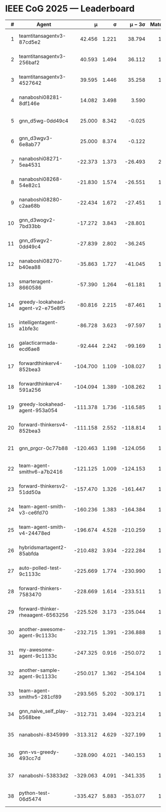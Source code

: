 # IEEE CoG 2025 — Leaderboard

| # | Agent | μ | σ | μ − 3σ | Matches | Updated |
|---:|---|---:|---:|---:|---:|---|
| 1 | teamtitansagentv3-87cd5e2 | 42.456 | 1.221 | 38.794 | 1640 | 2025-08-28 23:58 |
| 2 | teamtitansagentv3-256baf2 | 40.593 | 1.494 | 36.112 | 1780 | 2025-08-28 23:58 |
| 3 | teamtitansagentv3-4527642 | 39.595 | 1.446 | 35.258 | 1700 | 2025-08-28 23:58 |
| 4 | nanaboshi08281-8df146e | 14.082 | 3.498 | 3.590 | 50 | 2025-08-28 23:58 |
| 5 | gnn_d5wg-0dd49c4 | 25.000 | 8.342 | -0.025 | 20 | 2025-08-28 23:58 |
| 6 | gnn_d3wgv3-6e8ab77 | 25.000 | 8.374 | -0.122 | 98 | 2025-08-28 23:58 |
| 7 | nanaboshi08271-5ea4531 | -22.373 | 1.373 | -26.493 | 2140 | 2025-08-28 23:58 |
| 8 | nanaboshi08268-54e82c1 | -21.830 | 1.574 | -26.551 | 1460 | 2025-08-28 23:58 |
| 9 | nanaboshi08280-c2aa68b | -22.434 | 1.672 | -27.451 | 1540 | 2025-08-28 23:58 |
| 10 | gnn_d3wogv2-7bd33bb | -17.272 | 3.843 | -28.801 | 68 | 2025-08-28 23:58 |
| 11 | gnn_d5wgv2-0dd49c4 | -27.839 | 2.802 | -36.245 | 60 | 2025-08-28 23:58 |
| 12 | nanaboshi08270-b40ea88 | -35.863 | 1.727 | -41.045 | 1800 | 2025-08-28 23:58 |
| 13 | smarteragent-8660586 | -57.390 | 1.264 | -61.181 | 1398 | 2025-08-28 23:58 |
| 14 | greedy-lookahead-agent-v2-e75e8f5 | -80.816 | 2.215 | -87.461 | 1670 | 2025-08-28 23:58 |
| 15 | intelligentagent-a1bfe3c | -86.728 | 3.623 | -97.597 | 1437 | 2025-08-28 23:58 |
| 16 | galacticarmada-ecd6ae8 | -92.444 | 2.242 | -99.169 | 1600 | 2025-08-28 23:58 |
| 17 | forwardthinkerv4-852bea3 | -104.700 | 1.109 | -108.027 | 1360 | 2025-08-28 23:58 |
| 18 | forwardthinkerv4-591a256 | -104.094 | 1.389 | -108.262 | 1559 | 2025-08-28 23:58 |
| 19 | greedy-lookahead-agent-953a054 | -111.378 | 1.736 | -116.585 | 1618 | 2025-08-28 23:58 |
| 20 | forward-thinkersv4-852bea3 | -111.158 | 2.552 | -118.814 | 1259 | 2025-08-28 23:58 |
| 21 | gnn_prgcr-0c77b88 | -120.463 | 1.198 | -124.056 | 1610 | 2025-08-28 23:58 |
| 22 | team-agent-smithv6-a7b2416 | -121.125 | 1.009 | -124.153 | 1780 | 2025-08-28 23:58 |
| 23 | forward-thinkersv2-51dd50a | -157.470 | 1.326 | -161.447 | 1550 | 2025-08-28 23:58 |
| 24 | team-agent-smith-v3-ce6fd70 | -160.236 | 1.383 | -164.384 | 1898 | 2025-08-28 23:58 |
| 25 | team-agent-smith-v4-24478ed | -196.674 | 4.528 | -210.259 | 1618 | 2025-08-28 23:58 |
| 26 | hybridsmartagent2-85abfda | -210.482 | 3.934 | -222.284 | 1549 | 2025-08-28 23:58 |
| 27 | auto-polled-test-9c1133c | -225.669 | 1.774 | -230.990 | 1620 | 2025-08-28 23:58 |
| 28 | forward-thinkers-7583470 | -228.669 | 1.614 | -233.511 | 1480 | 2025-08-28 23:58 |
| 29 | forward-thinker-rheaagent-6563256 | -225.526 | 3.173 | -235.044 | 1570 | 2025-08-28 23:58 |
| 30 | another-awesome-agent-9c1133c | -232.715 | 1.391 | -236.888 | 1480 | 2025-08-28 23:58 |
| 31 | my-awesome-agent-9c1133c | -247.325 | 0.916 | -250.072 | 1700 | 2025-08-28 23:58 |
| 32 | another-sample-agent-9c1133c | -250.017 | 1.362 | -254.104 | 1900 | 2025-08-28 23:58 |
| 33 | team-agent-smithv5-281cf89 | -293.565 | 5.202 | -309.171 | 1620 | 2025-08-28 23:58 |
| 34 | gnn_naive_self_play-b568bee | -312.731 | 3.494 | -323.214 | 1320 | 2025-08-28 23:58 |
| 35 | nanaboshi-8345999 | -313.312 | 4.629 | -327.199 | 1300 | 2025-08-28 23:58 |
| 36 | gnn-vs-greedy-493cc7d | -328.090 | 4.021 | -340.153 | 1200 | 2025-08-28 23:58 |
| 37 | nanaboshi-53833d2 | -329.063 | 4.091 | -341.335 | 1360 | 2025-08-28 23:58 |
| 38 | python-test-06d5474 | -335.427 | 5.883 | -353.077 | 1630 | 2025-08-28 23:58 |
